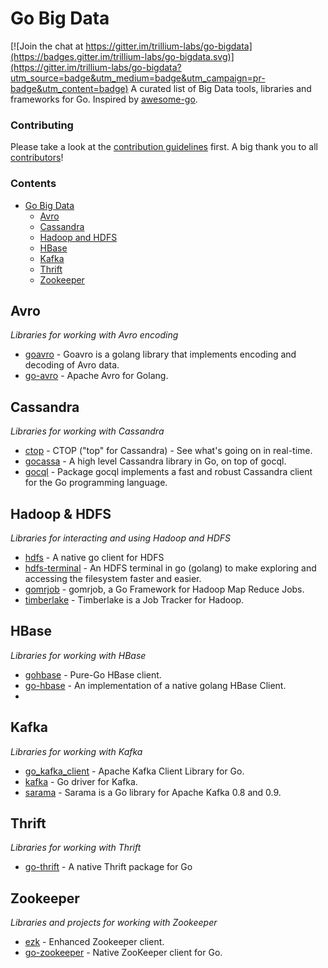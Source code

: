 # Go Big Data

[![Join the chat at https://gitter.im/trillium-labs/go-bigdata](https://badges.gitter.im/trillium-labs/go-bigdata.svg)](https://gitter.im/trillium-labs/go-bigdata?utm_source=badge&utm_medium=badge&utm_campaign=pr-badge&utm_content=badge)
A curated list of Big Data tools, libraries and frameworks for Go. Inspired by [awesome-go](https://github.com/avelino/awesome-go).

### Contributing

Please take a look at the [contribution guidelines](https://github.com/trillium-labs/go-bigdata/blob/master/CONTRIBUTING.md) first. A big thank you to all [contributors](https://github.com/trillium-labs/go-bigdata/graphs/contributors)!
### Contents
- [Go Big Data](#go-bigdata)
    - [Avro](#avro)
    - [Cassandra](#cassandra)
    - [Hadoop and HDFS](#hadoop--hdfs)
    - [HBase](#hbase)
    - [Kafka](#kafka)
    - [Thrift](#thrift)
    - [Zookeeper](#zookeeper)

## Avro

*Libraries for working with Avro encoding*

* [goavro](https://github.com/linkedin/goavro) - Goavro is a golang library that implements encoding and decoding of Avro data.
* [go-avro](https://github.com/elodina/go-avro) - Apache Avro for Golang.

## Cassandra

*Libraries for working with Cassandra*

* [ctop](https://github.com/hailocab/ctop) - CTOP ("top" for Cassandra) - See what's going on in real-time.
* [gocassa](https://github.com/hailocab/gocassa) - A high level Cassandra library in Go, on top of gocql.
* [gocql](https://github.com/gocql/gocql) - Package gocql implements a fast and robust Cassandra client for the Go programming language.

## Hadoop & HDFS

*Libraries for interacting and using Hadoop and HDFS*

* [hdfs](https://github.com/colinmarc/hdfs) - A native go client for HDFS
* [hdfs-terminal](https://github.com/mattbaird/hdfs-terminal) - An HDFS terminal in go (golang) to make exploring and accessing the filesystem faster and easier.
* [gomrjob](https://github.com/jehiah/gomrjob) - gomrjob, a Go Framework for Hadoop Map Reduce Jobs.
* [timberlake](https://github.com/stripe/timberlake) - Timberlake is a Job Tracker for Hadoop.

## HBase

*Libraries for working with HBase*

* [gohbase](https://github.com/tsuna/gohbase) - Pure-Go HBase client.
* [go-hbase](https://github.com/Lazyshot/go-hbase) - An implementation of a native golang HBase Client.
* 

## Kafka

*Libraries for working with Kafka*

* [go_kafka_client](https://github.com/elodina/go_kafka_client) - Apache Kafka Client Library for Go.
* [kafka](https://github.com/optiopay/kafka) - Go driver for Kafka.
* [sarama](https://github.com/Shopify/sarama) - Sarama is a Go library for Apache Kafka 0.8 and 0.9.

## Thrift

*Libraries for working with Thrift*

* [go-thrift](https://github.com/samuel/go-thrift) - A native Thrift package for Go

## Zookeeper

*Libraries and projects for working with Zookeeper*

* [ezk](https://github.com/betable/ezk) - Enhanced Zookeeper client.
* [go-zookeeper](https://github.com/samuel/go-zookeeper) - Native ZooKeeper client for Go.
